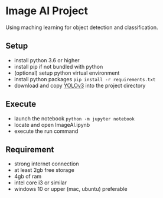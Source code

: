 # Image AI Project

Using maching learning for object detection and classification.

## Setup

- install python 3.6 or higher
- install pip if not bundled with python
- (optional) setup python virtual environment
- install python packages `pip install -r requirements.txt`
- download and copy [YOLOv3](https://github-production-release-asset-2e65be.s3.amazonaws.com/125932201/1b8496e8-86fc-11e8-895f-fefe61ebb499?X-Amz-Algorithm=AWS4-HMAC-SHA256&X-Amz-Credential=AKIAIWNJYAX4CSVEH53A%2F20191216%2Fus-east-1%2Fs3%2Faws4_request&X-Amz-Date=20191216T112210Z&X-Amz-Expires=300&X-Amz-Signature=8b747d0dc879a95b075e8f36ab5b66c8ab5cb4c749cfbd21c447424762a061a4&X-Amz-SignedHeaders=host&actor_id=9980919&response-content-disposition=attachment%3B%20filename%3Dyolo.h5&response-content-type=application%2Foctet-stream) into the project directory

## Execute

- launch the notebook `python -m jupyter notebook`
- locate and open ImageAI.ipynb
- execute the run command


## Requirement

- strong internet connection
- at least 2gb free storage
- 4gb of ram
- intel core i3 or similar
- windows 10 or upper (mac, ubuntu) preferable
